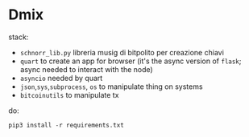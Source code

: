 # Dmix

stack:
- `schnorr_lib.py` libreria musig di bitpolito per creazione chiavi
- `quart` to create an app for browser (it's the async version of `flask`; async needed to interact with the node)
- `asyncio`  needed by quart
- `json`,`sys`,`subprocess`, `os` to manipulate thing on systems
- `bitcoinutils` to manipulate tx

do:

```
pip3 install -r requirements.txt
```
